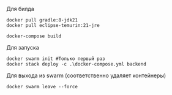 
Для билда
```
docker pull gradle:8-jdk21
docker pull eclipse-temurin:21-jre

docker-compose build
```

Для запуска
```
docker swarm init #Только первый раз
docker stack deploy -c .\docker-compose.yml backend
```

Для выхода из swarm (соответственно удаляет контейнеры)
```
docker swarm leave --force
```
